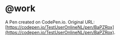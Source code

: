 # @work

A Pen created on CodePen.io. Original URL: [https://codepen.io/TestUserOnlineNL/pen/BaPZRox](https://codepen.io/TestUserOnlineNL/pen/BaPZRox).

